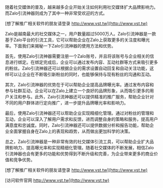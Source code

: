 随着社交媒体的普及，越来越多企业开始关注如何利用社交媒体扩大品牌影响力。而Zalo引流神器则成为了其中一种非常受欢迎的方式。

[想了解推广相关软件的朋友请登录 http://www.vst.tw](http://www.vst.tw)

Zalo是越南最大的社交媒体之一，用户数量超过5000万人。Zalo引流神器是一款基于Zalo平台的引流工具，它可以帮助企业在Zalo上获取更多的关注度和曝光率。下面我们来揭秘一下Zalo引流神器的使用方法和优势。

首先，使用Zalo引流神器需要注册一个Zalo账号，并且将该账号与企业相关的信息进行绑定。在绑定完成后，企业可以通过发布内容、互动社群等方式来吸引更多的粉丝。Zalo引流神器还可以根据企业的需求设置自动回复和自动关注功能，这样可以让企业在不断吸引新粉丝的同时，也能够保持与现有粉丝的沟通和互动。

其次，Zalo引流神器的优势在于可以帮助企业提高品牌曝光率。通过发布内容和参与社群互动，企业可以在Zalo上建立一个良好的品牌形象，从而吸引更多的用户关注和参与。此外，Zalo引流神器还可以提供精准的推广服务，帮助企业针对不同的用户群体进行定向推广，进一步提升品牌曝光率和影响力。

最后，使用Zalo引流神器还可以帮助企业实现精细化管理。通过对粉丝的管理和互动，企业可以深入了解用户需求和反馈，进而调整自身的策略和服务，提高用户满意度和忠诚度。同时，Zalo引流神器还可以提供数据分析和报告功能，帮助企业全面掌握自身在Zalo上的表现和趋势，从而做出更加科学的决策。

总之，Zalo引流神器是一种非常有效的社交媒体引流工具，可以帮助企业扩大品牌影响力、提高曝光率和实现精细化管理。随着社交媒体的不断发展，相信Zalo引流神器也会有更多的功能和优势得到不断升级和完善，为企业带来更多的商业价值和竞争优势。

[想了解推广相关软件的朋友请登录 http://www.vst.tw](http://www.vst.tw)


[访问软件官网 http://www.vst.tw](http://www.vst.tw)
